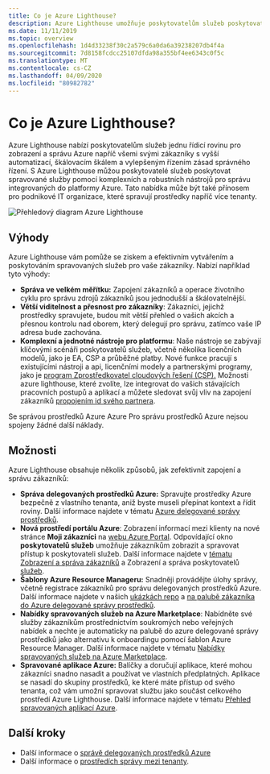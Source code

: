 ```yaml
---
title: Co je Azure Lighthouse?
description: Azure Lighthouse umožňuje poskytovatelům služeb poskytovat spravované služby svým zákazníkům s vyšší automatizací a efektivitou ve velkém měřítku.
ms.date: 11/11/2019
ms.topic: overview
ms.openlocfilehash: 1d4d33238f30c2a579c6a0da6a39238207db4f4a
ms.sourcegitcommit: 7d8158fcdcc25107dfda98a355bf4ee6343c0f5c
ms.translationtype: MT
ms.contentlocale: cs-CZ
ms.lasthandoff: 04/09/2020
ms.locfileid: "80982782"
---
```

# <a name="what-is-azure-lighthouse"></a>Co je Azure Lighthouse?

Azure Lighthouse nabízí poskytovatelům služeb jednu řídicí rovinu pro zobrazení a správu Azure napříč všemi svými zákazníky s vyšší automatizací, škálovacím škálem a vylepšeným řízením zásad správného řízení. S Azure Lighthouse můžou poskytovatelé služeb poskytovat spravované služby pomocí komplexních a robustních nástrojů pro správu integrovaných do platformy Azure. Tato nabídka může být také přínosem pro podnikové IT organizace, které spravují prostředky napříč více tenanty.

![Přehledový diagram Azure Lighthouse](media/azure-lighthouse-overview.jpg)

## <a name="benefits"></a>Výhody

Azure Lighthouse vám pomůže se ziskem a efektivním vytvářením a poskytováním spravovaných služeb pro vaše zákazníky. Nabízí například tyto výhody:

- **Správa ve velkém měřítku:** Zapojení zákazníků a operace životního cyklu pro správu zdrojů zákazníků jsou jednodušší a škálovatelnější.
- **Větší viditelnost a přesnost pro zákazníky**: Zákazníci, jejichž prostředky spravujete, budou mít větší přehled o vašich akcích a přesnou kontrolu nad oborem, který delegují pro správu, zatímco vaše IP adresa bude zachována.
- **Komplexní a jednotné nástroje pro platformu**: Naše nástroje se zabývají klíčovými scénáři poskytovatelů služeb, včetně několika licenčních modelů, jako je EA, CSP a průběžné platby. Nové funkce pracují s existujícími nástroji a api, licenčními modely a partnerskými programy, jako je [program Zprostředkovatel cloudových řešení (CSP).](https://docs.microsoft.com/partner-center/csp-overview) Možnosti azure lighthouse, které zvolíte, lze integrovat do vašich stávajících pracovních postupů a aplikací a můžete sledovat svůj vliv na zapojení zákazníků [propojením id svého partnera](../billing/billing-partner-admin-link-started.md).

Se správou prostředků Azure Azure Pro správu prostředků Azure nejsou spojeny žádné další náklady.

## <a name="capabilities"></a>Možnosti

Azure Lighthouse obsahuje několik způsobů, jak zefektivnit zapojení a správu zákazníků:

- **Správa delegovaných prostředků Azure:** Spravujte prostředky Azure bezpečně z vlastního tenanta, aniž byste museli přepínat kontext a řídit roviny. Další informace najdete v tématu [Azure delegované správy prostředků](concepts/azure-delegated-resource-management.md).
- **Nová prostředí portálu Azure**: Zobrazení informací mezi klienty na nové stránce **Moji zákazníci** na [webu Azure Portal](https://portal.azure.com). Odpovídající okno **poskytovatelů služeb** umožňuje zákazníkům zobrazit a spravovat přístup k poskytovateli služeb. Další informace najdete v [tématu Zobrazení a správa zákazníků](./how-to/view-manage-customers.md) a Zobrazení a správa poskytovatelů [služeb](how-to/view-manage-service-providers.md).
- **Šablony Azure Resource Manageru:** Snadněji provádějte úlohy správy, včetně registrace zákazníků pro správu delegovaných prostředků Azure. Další informace najdete v našich [ukázkách repo](https://github.com/Azure/Azure-Lighthouse-samples/tree/master/templates) a [na palubě zákazníka do Azure delegované správy prostředků](how-to/onboard-customer.md).
- **Nabídky spravovaných služeb na Azure Marketplace**: Nabídněte své služby zákazníkům prostřednictvím soukromých nebo veřejných nabídek a nechte je automaticky na palubě do azure delegované správy prostředků jako alternativu k onboardingu pomocí šablon Azure Resource Manager. Další informace najdete v tématu [Nabídky spravovaných služeb na Azure Marketplace](concepts/managed-services-offers.md).
- **Spravované aplikace Azure:** Balíčky a doručují aplikace, které mohou zákazníci snadno nasadit a používat ve vlastních předplatných. Aplikace se nasadí do skupiny prostředků, ke které máte přístup od svého tenanta, což vám umožní spravovat službu jako součást celkového prostředí Azure Lighthouse. Další informace najdete v tématu [Přehled spravovaných aplikací Azure](../azure-resource-manager/managed-applications/overview.md).

## <a name="next-steps"></a>Další kroky

- Další informace o [správě delegovaných prostředků Azure](concepts/azure-delegated-resource-management.md)
- Další informace o [prostředích správy mezi tenanty](concepts/cross-tenant-management-experience.md).

